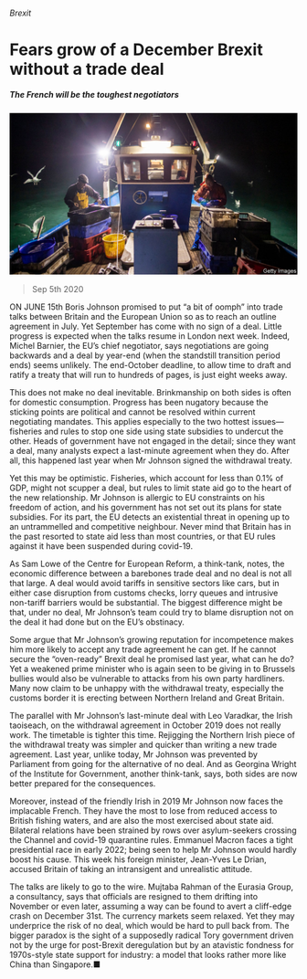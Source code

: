 ###### Brexit

# Fears grow of a December Brexit without a trade deal 

##### The French will be the toughest negotiators 

![image](images/20200905_BRP503.jpg) 

> Sep 5th 2020 

ON JUNE 15th Boris Johnson promised to put “a bit of oomph” into trade talks between Britain and the European Union so as to reach an outline agreement in July. Yet September has come with no sign of a deal. Little progress is expected when the talks resume in London next week. Indeed, Michel Barnier, the EU’s chief negotiator, says negotiations are going backwards and a deal by year-end (when the standstill transition period ends) seems unlikely. The end-October deadline, to allow time to draft and ratify a treaty that will run to hundreds of pages, is just eight weeks away.

This does not make no deal inevitable. Brinkmanship on both sides is often for domestic consumption. Progress has been nugatory because the sticking points are political and cannot be resolved within current negotiating mandates. This applies especially to the two hottest issues—fisheries and rules to stop one side using state subsidies to undercut the other. Heads of government have not engaged in the detail; since they want a deal, many analysts expect a last-minute agreement when they do. After all, this happened last year when Mr Johnson signed the withdrawal treaty.


Yet this may be optimistic. Fisheries, which account for less than 0.1% of GDP, might not scupper a deal, but rules to limit state aid go to the heart of the new relationship. Mr Johnson is allergic to EU constraints on his freedom of action, and his government has not set out its plans for state subsidies. For its part, the EU detects an existential threat in opening up to an untrammelled and competitive neighbour. Never mind that Britain has in the past resorted to state aid less than most countries, or that EU rules against it have been suspended during covid-19.

As Sam Lowe of the Centre for European Reform, a think-tank, notes, the economic difference between a barebones trade deal and no deal is not all that large. A deal would avoid tariffs in sensitive sectors like cars, but in either case disruption from customs checks, lorry queues and intrusive non-tariff barriers would be substantial. The biggest difference might be that, under no deal, Mr Johnson’s team could try to blame disruption not on the deal it had done but on the EU’s obstinacy.

Some argue that Mr Johnson’s growing reputation for incompetence makes him more likely to accept any trade agreement he can get. If he cannot secure the “oven-ready” Brexit deal he promised last year, what can he do? Yet a weakened prime minister who is again seen to be giving in to Brussels bullies would also be vulnerable to attacks from his own party hardliners. Many now claim to be unhappy with the withdrawal treaty, especially the customs border it is erecting between Northern Ireland and Great Britain.

The parallel with Mr Johnson’s last-minute deal with Leo Varadkar, the Irish taoiseach, on the withdrawal agreement in October 2019 does not really work. The timetable is tighter this time. Rejigging the Northern Irish piece of the withdrawal treaty was simpler and quicker than writing a new trade agreement. Last year, unlike today, Mr Johnson was prevented by Parliament from going for the alternative of no deal. And as Georgina Wright of the Institute for Government, another think-tank, says, both sides are now better prepared for the consequences.

Moreover, instead of the friendly Irish in 2019 Mr Johnson now faces the implacable French. They have the most to lose from reduced access to British fishing waters, and are also the most exercised about state aid. Bilateral relations have been strained by rows over asylum-seekers crossing the Channel and covid-19 quarantine rules. Emmanuel Macron faces a tight presidential race in early 2022; being seen to help Mr Johnson would hardly boost his cause. This week his foreign minister, Jean-Yves Le Drian, accused Britain of taking an intransigent and unrealistic attitude.

The talks are likely to go to the wire. Mujtaba Rahman of the Eurasia Group, a consultancy, says that officials are resigned to them drifting into November or even later, assuming a way can be found to avert a cliff-edge crash on December 31st. The currency markets seem relaxed. Yet they may underprice the risk of no deal, which would be hard to pull back from. The bigger paradox is the sight of a supposedly radical Tory government driven not by the urge for post-Brexit deregulation but by an atavistic fondness for 1970s-style state support for industry: a model that looks rather more like China than Singapore.■


